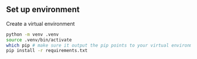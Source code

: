 ## Set up environment

Create a virtual environment

```sh
python -m venv .venv
source .venv/bin/activate
which pip # make sure it output the pip points to your virtual environment
pip install -r requirements.txt
```

